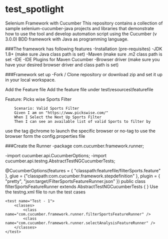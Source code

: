 # test_spotlight
Selenium Framework with Cucumber
This repository contains a collection of sample selenium-cucumber-java projects and libraries that demonstrate how to use the tool and develop automation script using the Cucumber (v 3.0.0) BDD framework with Java as programming language.

###The framework has following features
-Installation (pre-requisites)
-JDK 1.8+ (make sure Java class path is set)
-Maven (make sure .m2 class path is set
-IDE
-IDE Plugins for Maven Cucumber
-Browser driver (make sure you have your desired browser driver and class path is set)

###Framework set up
-Fork / Clone repository or download zip and set it up in your local workspace.

Add the Feature file
Add the feature file under test\resources\featurefile

Feature: Picks wise Sports Filter

        Scenario: Valid Sports Filter
        Given I am on "https://www.pickswise.com/"
        When I Select the Next Up Sports Filter
        Then I can see an available list of valid Sports to filter by
use the tag @chrome to launch the specific browser or no-tag to use the browser form the config.properties file

###Create the Runner
-package com.cucumber.framework.runner;

-import cucumber.api.CucumberOptions;
-import cucumber.api.testng.AbstractTestNGCucumberTests;

@CucumberOptions(features = { "classpath:featurefile/filterSports.feature" }, 
        glue = {"classpath:com.cucumber.framework.stepdefinition" },
        plugin = { "pretty", "json:target/FilterSportsFeatureRunner.json" })
public class filterSportsFeatureRunner extends AbstractTestNGCucumberTests {
}
Use the testng.xml file to run the test cases
<?xml version="1.0" encoding="UTF-8"?>
<!DOCTYPE suite SYSTEM "http://testng.org/testng-1.0.dtd">
<suite name="Suite">

    <test name="Test - 1">
        <classes>
            <class name="com.cucumber.framework.runner.filterSportsFeatureRunner" />
            <class name="com.cucumber.framework.runner.selectAnalysisFeatureRunner" />
        </classes>
    </test>
</suite>
